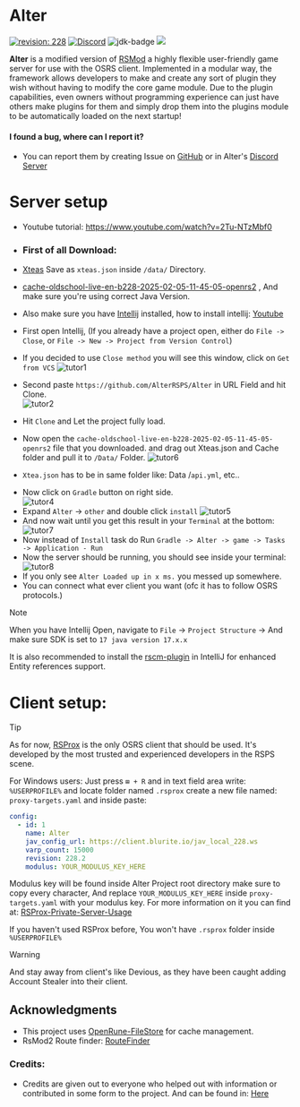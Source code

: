 


# Alter
[![revision: 228][rev-badge]][patch] [![Discord](https://badgen.net/badge/icon/discord?icon=discord&label)](https://discord.com/invite/sAzCuuwkpN) ![jdk-badge] ![](https://tokei.rs/b1/github/AlterRSPS/Alter)

**Alter** is a modified version of [RSMod](https://github.com/Tomm0017/rsmod) a highly flexible user-friendly game server for use with the OSRS client. Implemented in a modular way,
the framework allows developers to make and create any sort of plugin they wish without having to modify the core game module.
Due to the plugin capabilities, even owners without programming experience can just have others make plugins for them and simply drop them into the plugins module to be automatically loaded on the next startup!
#### I found a bug, where can I report it?
- You can report them by creating Issue on [GitHub](https://github.com/AlterRSPS/Alter/issues) or in Alter's [Discord Server](https://discord.gg/kdhBuRaduw)
#  Server setup
* Youtube tutorial: https://www.youtube.com/watch?v=2Tu-NTzMbf0

* ### First of all Download:
* [Xteas](https://archive.openrs2.org/caches/runescape/2038/keys.json) Save as `xteas.json` inside `/data/` Directory.
* [cache-oldschool-live-en-b228-2025-02-05-11-45-05-openrs2](https://archive.openrs2.org/caches/runescape/2038/disk.zip) , And make sure you're using correct Java Version.
* Also make sure you have [Intellij](https://www.jetbrains.com/idea/download/#section=windows) installed, how to install intellij: [Youtube](https://www.youtube.com/watch?v=t8T5Qwa5d_o)

* First open Intellij, (If you already have a project open, either do `File -> Close`, or `File -> New -> Project from Version Control`)
* If you decided to use `Close method` you will see this window, click on `Get from VCS`
  ![tutor1](https://raw.githubusercontent.com/AlterRSPS/Resources/main/docs/resources/ReadMe_Alter/tutor1.png)
* Second paste `https://github.com/AlterRSPS/Alter` in URL Field and hit Clone. </br>
  ![tutor2](https://raw.githubusercontent.com/AlterRSPS/Resources/main/docs/resources/ReadMe_Alter/tuor2.png)
* Hit `Clone` and Let the project fully load.
* Now open the `cache-oldschool-live-en-b228-2025-02-05-11-45-05-openrs2` file that you downloaded. and drag out Xteas.json and Cache folder and pull it to `/Data/` Folder.
  ![tutor6](https://raw.githubusercontent.com/AlterRSPS/Resources/main/docs/resources/ReadMe_Alter/tutor6.png)
- `Xtea.json` has to be in same folder like: Data /`api.yml`, etc..
* Now click on `Gradle` button on right side. </br>
  ![tutor4](https://raw.githubusercontent.com/AlterRSPS/Resources/main/docs/resources/ReadMe_Alter/Tutor4.png)
* Expand `Alter` -> `other` and double click `install`
  ![tutor5](https://raw.githubusercontent.com/AlterRSPS/Resources/main/docs/resources/ReadMe_Alter/Tutori5.png)
* And now wait until you get this result in your `Terminal` at the bottom:
  ![tutor7](https://raw.githubusercontent.com/AlterRSPS/Resources/main/docs/resources/ReadMe_Alter/tutor7.png)
* Now instead of `Install` task do Run `Gradle -> Alter -> game -> Tasks -> Application - Run`
* Now the server should be running, you should see inside your terminal:
  ![tutor8](https://raw.githubusercontent.com/AlterRSPS/Resources/main/docs/resources/ReadMe_Alter/Alter_Successfully_initialized.png)
* If you only see `Alter Loaded up in x ms.` you messed up somewhere.
* You can connect what ever client you want (ofc it has to follow OSRS protocols.)

> [!NOTE]
> When you have Intellij Open, navigate to `File` -> `Project Structure` -> And make sure SDK is set to `17 java version 17.x.x`
> 
> It is also recommended to install the [rscm-plugin](https://github.com/blurite/rscm-plugin) in IntelliJ for enhanced Entity references support. 
# Client setup:
> [!TIP]  
> As for now, [RSProx](https://github.com/blurite/rsprox/releases) is the only OSRS client that should be used. It's developed by the most trusted and experienced developers in the RSPS scene.
> 
> For Windows users: Just press `⊞ + R` and in text field area write: `%USERPROFILE%` and locate folder named `.rsprox` create a new file named: `proxy-targets.yaml` and inside paste:  
>  
> ```yaml  
> config:  
>   - id: 1  
>     name: Alter  
>     jav_config_url: https://client.blurite.io/jav_local_228.ws  
>     varp_count: 15000  
>     revision: 228.2  
>     modulus: YOUR_MODULUS_KEY_HERE  
> ```  
> Modulus key will be found inside Alter Project root directory make sure to copy every character, And replace `YOUR_MODULUS_KEY_HERE` inside `proxy-targets.yaml` with your modulus key. For more information on it you can find at: [RSProx-Private-Server-Usage](https://github.com/blurite/rsprox?tab=readme-ov-file#private-server-usage)
> 
> If you haven't used RSProx before, You won't have `.rsprox` folder inside `%USERPROFILE%`

> [!WARNING]
> And stay away from client's like Devious, as they have been caught adding Account Stealer into their client.
## Acknowledgments
- This project uses [OpenRune-FileStore](https://github.com/OpenRune/OpenRune-FileStore) for cache management.
- RsMod2 Route finder: [RouteFinder](https://github.com/rsmod/rsmod/tree/main/engine/routefinder)

### Credits:
* Credits are given out to everyone who helped out with information or contributed in some form to the project. And can be found in: [Here](https://github.com/AlterRSPS)

[patch]: https://oldschool.runescape.wiki/w/Update:Leagues_V:_Raging_Echos_Rewards_Are_Here
[rev-badge]: https://img.shields.io/badge/Revision-228-blueviolet
[license-badge]: https://img.shields.io/badge/license-ISC-informational
[jdk-badge]: https://img.shields.io/badge/JDK-17-blue
